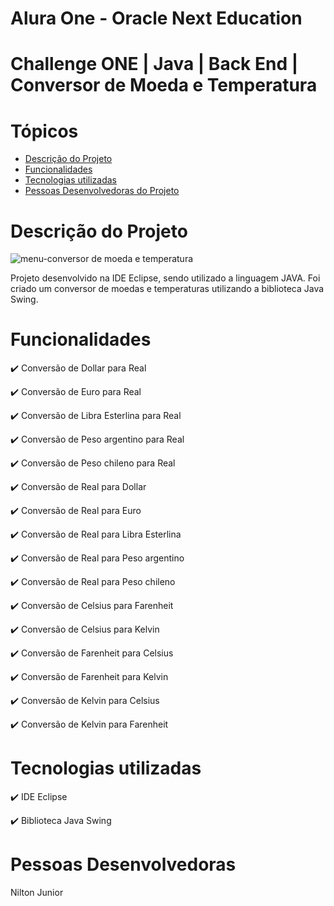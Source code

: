 # Alura One - Oracle Next Education 

# Challenge ONE | Java | Back End | Conversor de Moeda e Temperatura

# Tópicos

* [Descrição do Projeto](#descrição-do-projeto)
* [Funcionalidades](#funcionalidades)
* [Tecnologias utilizadas](#tecnologias-utilizadas)
* [Pessoas Desenvolvedoras do Projeto](#pessoas-desenvolvedoras)

# Descrição do Projeto
![menu-conversor de moeda e temperatura](https://github.com/niltonjrcalmon/challenge-one-conversor/assets/118994253/ee945c42-5e9c-422e-9b0a-fa9eccec41ee)

Projeto desenvolvido na IDE Eclipse, sendo utilizado a linguagem JAVA. Foi criado um conversor de moedas e temperaturas
utilizando a biblioteca Java Swing.

# Funcionalidades
✔️ Conversão de Dollar para Real

✔️ Conversão de Euro para Real

✔️ Conversão de Libra Esterlina para Real

✔️ Conversão de Peso argentino para Real

✔️ Conversão de Peso chileno para Real

✔️ Conversão de Real para Dollar

✔️ Conversão de Real para Euro

✔️ Conversão de Real para Libra Esterlina

✔️ Conversão de Real para Peso argentino

✔️ Conversão de Real para Peso chileno

✔️ Conversão de Celsius para Farenheit

✔️ Conversão de Celsius para Kelvin 

✔️ Conversão de Farenheit para Celsius

✔️ Conversão de Farenheit para Kelvin

✔️ Conversão de Kelvin para Celsius

✔️ Conversão de Kelvin para Farenheit

# Tecnologias utilizadas

✔️ IDE Eclipse

✔️ Biblioteca Java Swing
  
# Pessoas Desenvolvedoras 
Nilton Junior



